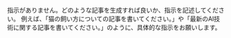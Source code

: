 指示がありません。どのような記事を生成すれば良いか、指示を記述してください。  例えば、「猫の飼い方についての記事を書いてください。」や「最新のAI技術に関する記事を書いてください。」のように、具体的な指示をお願いします。
